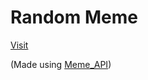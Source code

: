 # Random Meme

[Visit](https://random-meme.now.sh/)

(Made using [Meme_API](https://github.com/D3vd/Meme_Api))
